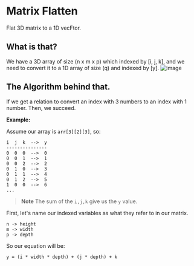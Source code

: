 # Matrix Flatten
Flat 3D matrix to a 1D vecFtor.


## What is that?
We have a 3D array of size (n x m x p) which indexed by [i, j, k], and we need to convert it to a 1D array of size (q) and indexed by [y].
![image](https://user-images.githubusercontent.com/47665908/169068019-b235e941-7278-4a7f-9da8-ca6f275b3ed8.png)


## The Algorithm behind that.
If we get a relation to convert an index with 3 numbers to an index with 1 number. Then, we succeed.

**Example:**

Assume our array is `arr[3][2][3]`, so:
```
i  j  k  -->  y
---------------
0  0  0  -->  0
0  0  1  -->  1
0  0  2  -->  2
0  1  0  -->  3
0  1  1  -->  4
0  1  2  -->  5
1  0  0  -->  6
...
```
> **Note**
The sum of the `i,j,k` give us the `y` value. 

First, let's name our indexed variables as what they refer to in our matrix.
``` 
n -> height
m -> width
p -> depth
```
So our equation will be:
```
y = (i * width * depth) + (j * depth) + k
```
